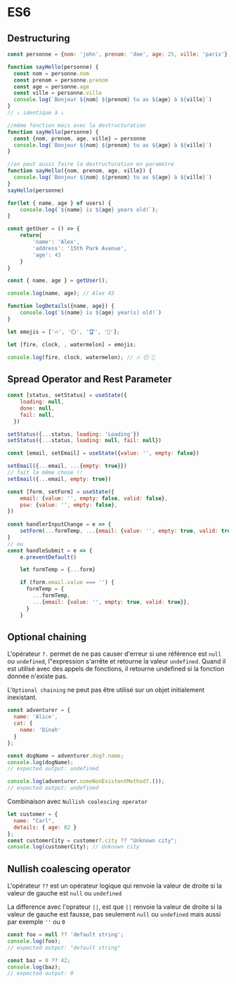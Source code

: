 # ES6

## Destructuring

```javascript
const personne = {nom: 'john', prenom: 'doe', age: 25, ville: 'paris'}

function sayHello(personne) {
  const nom = personne.nom
  const prenom = personne.prenom
  const age = personne.age
  const ville = personne.ville
  console.log(`Bonjour ${nom} ${prenom} tu as ${age} à ${ville}`)
}
// ↓ identique à ↓

//même fonction mais avec la destructuration
function sayHello(personne) {
  const {nom, prenom, age, ville} = personne
  console.log(`Bonjour ${nom} ${prenom} tu as ${age} à ${ville}`)
}

//on peut aussi faire la destructuration en parametre
function sayHello({nom, prenom, age, ville}) {
  console.log(`Bonjour ${nom} ${prenom} tu as ${age} à ${ville}`)
}
sayHello(personne)
```

````javascript
for(let { name, age } of users) {
    console.log(`${name} is ${age} years old!`);
}
`````

````javascript
const getUser = () => {
    return{ 
        'name': 'Alex',
        'address': '15th Park Avenue',
        'age': 43
    }
}

const { name, age } = getUser();

console.log(name, age); // Alex 43
````

````javascript
function logDetails({name, age}) {
    console.log(`${name} is ${age} year(s) old!`)
}
````

````javascript
let emojis = ['🔥', '⏲️', '🏆', '🍉'];

let [fire, clock, , watermelon] = emojis;

console.log(fire, clock, watermelon); // 🔥 ⏲️ 🍉
````

## Spread Operator and Rest Parameter

````javascript
const [status, setStatus] = useState({
    loading: null,
    done: null,
    fail: null,
  })

setStatus({...status, loading: 'Loading'})  
setStatus({...status, loading: null, fail: null})
````

```javascript
const [email, setEmail] = useState({value: '', empty: false})

setEmail({...email, ...{empty: true}})
// fait la même chose !!
setEmail({...email, empty: true})
```

```javascript
const [form, setForm] = useState({
    email: {value: '', empty: false, valid: false},
    psw: {value: '', empty: false},
})
 
const handlerInputChange = e => {
    setForm(...formTemp, ...{email: {value: '', empty: true, valid: true}},)
}
// ou 
const handleSubmit = e => {
    e.preventDefault()

    let formTemp = {...form}

    if (form.email.value === '') {
      formTemp = {
        ...formTemp,
        ...{email: {value: '', empty: true, valid: true}},
      }
    }
```

## Optional chaining

L'opérateur `?.` permet de ne pas causer d'erreur si une référence est `null` ou `undefined`, l"expression s'arrête et retourne la valeur `undefined`. Quand il est utilisé avec des appels de fonctions, il retourne undefined si la fonction donnée n'existe pas.

L'`Optional chaining` ne peut pas être utilisé sur un objet initialement inexistant.

```javascript
const adventurer = {
  name: 'Alice',
  cat: {
    name: 'Dinah'
  }
};

const dogName = adventurer.dog?.name;
console.log(dogName);
// expected output: undefined

console.log(adventurer.someNonExistentMethod?.());
// expected output: undefined
```

Combinaison avec `Nullish coalescing operator`

```javascript
let customer = {
  name: "Carl",
  details: { age: 82 }
};
const customerCity = customer?.city ?? "Unknown city";
console.log(customerCity); // Unknown city
```

## Nullish coalescing operator

L'opérateur `??` est un opérateur logique qui renvoie la valeur de droite si la valeur de gauche est `null` ou `undefined`

La difference avec l'oprateur `||`, est que `||` renvoie la valeur de droite si la valeur de gauche est fausse, pas seulement `null` ou `undefined` mais aussi par exemple `''` ou `0`

```javascript
const foo = null ?? 'default string';
console.log(foo);
// expected output: "default string"

const baz = 0 ?? 42;
console.log(baz);
// expected output: 0
```
